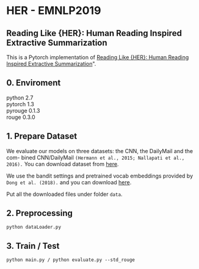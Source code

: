 # HER - EMNLP2019
## Reading Like {HER}: Human Reading Inspired Extractive Summarization
This is a Pytorch implementation of [Reading Like {HER}: Human Reading Inspired Extractive Summarization](https://www.aclweb.org/anthology/D19-1300.pdf)". 

## 0. Enviroment
python 2.7\
pytorch 1.3\
pyrouge 0.1.3\
rouge 0.3.0
 
## 1. Prepare Dataset 
We evaluate our models on three datasets: the CNN, the DailyMail and the com- bined CNN/DailyMail ```(Hermann et al., 2015; Nallapati et al., 2016).``` You can download dataset from [here](https://github.com/JafferWilson/Process-Data-of-CNN-DailyMail).

We use the bandit settings and pretrained vocab embeddings provided by ```Dong et al. (2018).``` and you can download [here](https://drive.google.com/file/d/1W0QQkz5VNCk-YAnpSRc0ONFgR5SPGDA8/view?usp=sharing). 

Put all the downloaded files under folder ``data``.

## 2. Preprocessing
```
python dataLoader.py
```

## 3. Train / Test
```
python main.py / python evaluate.py --std_rouge
```


